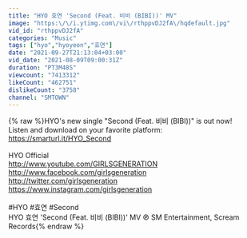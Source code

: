 ```yaml
---
title: "HYO 효연 'Second (Feat. 비비 (BIBI))' MV"
image: "https:\/\/i.ytimg.com\/vi\/rthppvDJ2fA\/hqdefault.jpg"
vid_id: "rthppvDJ2fA"
categories: "Music"
tags: ["hyo","hyoyeon","효연"]
date: "2021-09-27T21:13:04+03:00"
vid_date: "2021-08-09T09:00:31Z"
duration: "PT3M48S"
viewcount: "7413312"
likeCount: "462751"
dislikeCount: "3758"
channel: "SMTOWN"
---
```

{% raw %}HYO's new single &quot;Second (Feat. 비비 (BIBI))&quot; is out now!<br />Listen and download on your favorite platform: <a rel="nofollow" target="blank" href="https://smarturl.it/HYO_Second">https://smarturl.it/HYO_Second</a><br /><br />HYO Official<br /><a rel="nofollow" target="blank" href="http://www.youtube.com/GIRLSGENERATION">http://www.youtube.com/GIRLSGENERATION</a><br /><a rel="nofollow" target="blank" href="http://www.facebook.com/girlsgeneration">http://www.facebook.com/girlsgeneration</a><br /><a rel="nofollow" target="blank" href="http://twitter.com/girlsgeneration">http://twitter.com/girlsgeneration</a><br /><a rel="nofollow" target="blank" href="https://www.instagram.com/girlsgeneration">https://www.instagram.com/girlsgeneration</a><br /><br />#HYO #효연 #Second<br />HYO 효연 'Second (Feat. 비비 (BIBI))' MV ℗ SM Entertainment, Scream Records{% endraw %}
